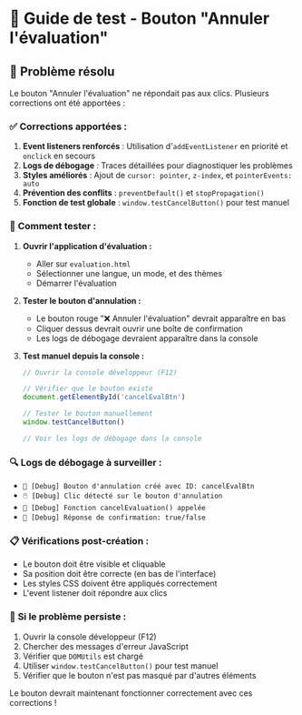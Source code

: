 # 🔧 Guide de test - Bouton "Annuler l'évaluation"

## 🎯 Problème résolu

Le bouton "Annuler l'évaluation" ne répondait pas aux clics. Plusieurs corrections ont été apportées :

### ✅ **Corrections apportées :**

1. **Event listeners renforcés** : Utilisation d'`addEventListener` en priorité et `onclick` en secours
2. **Logs de débogage** : Traces détaillées pour diagnostiquer les problèmes
3. **Styles améliorés** : Ajout de `cursor: pointer`, `z-index`, et `pointerEvents: auto`
4. **Prévention des conflits** : `preventDefault()` et `stopPropagation()`
5. **Fonction de test globale** : `window.testCancelButton()` pour test manuel

### 🧪 **Comment tester :**

1. **Ouvrir l'application d'évaluation :**
   - Aller sur `evaluation.html`
   - Sélectionner une langue, un mode, et des thèmes
   - Démarrer l'évaluation

2. **Tester le bouton d'annulation :**
   - Le bouton rouge "❌ Annuler l'évaluation" devrait apparaître en bas
   - Cliquer dessus devrait ouvrir une boîte de confirmation
   - Les logs de débogage devraient apparaître dans la console

3. **Test manuel depuis la console :**
   ```javascript
   // Ouvrir la console développeur (F12)
   
   // Vérifier que le bouton existe
   document.getElementById('cancelEvalBtn')
   
   // Tester le bouton manuellement
   window.testCancelButton()
   
   // Voir les logs de débogage dans la console
   ```

### 🔍 **Logs de débogage à surveiller :**

- `🔨 [Debug] Bouton d'annulation créé avec ID: cancelEvalBtn`
- `🖱️ [Debug] Clic détecté sur le bouton d'annulation`
- `🚀 [Debug] Fonction cancelEvaluation() appelée`
- `🤔 [Debug] Réponse de confirmation: true/false`

### 📋 **Vérifications post-création :**

- Le bouton doit être visible et cliquable
- Sa position doit être correcte (en bas de l'interface)
- Les styles CSS doivent être appliqués correctement
- L'event listener doit répondre aux clics

### 🐛 **Si le problème persiste :**

1. Ouvrir la console développeur (F12)
2. Chercher des messages d'erreur JavaScript
3. Vérifier que `DOMUtils` est chargé
4. Utiliser `window.testCancelButton()` pour test manuel
5. Vérifier que le bouton n'est pas masqué par d'autres éléments

Le bouton devrait maintenant fonctionner correctement avec ces corrections !